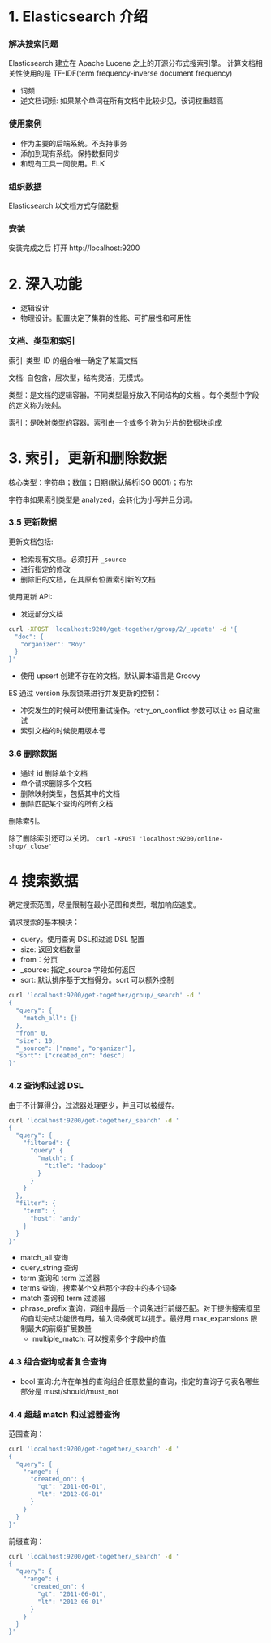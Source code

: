 # 1. Elasticsearch 介绍

### 解决搜索问题
Elasticsearch 建立在 Apache Lucene 之上的开源分布式搜索引擎。
计算文档相关性使用的是 TF-IDF(term frequency-inverse document frequency)

- 词频
- 逆文档词频: 如果某个单词在所有文档中比较少见，该词权重越高


### 使用案例

- 作为主要的后端系统。不支持事务
- 添加到现有系统。保持数据同步
- 和现有工具一同使用。ELK

### 组织数据

Elasticsearch 以文档方式存储数据

### 安装

安装完成之后 打开 http://localhost:9200


# 2. 深入功能


- 逻辑设计
- 物理设计。配置决定了集群的性能、可扩展性和可用性

### 文档、类型和索引

索引-类型-ID 的组合唯一确定了某篇文档

文档: 自包含，层次型，结构灵活，无模式。

类型：是文档的逻辑容器。不同类型最好放入不同结构的文档 。每个类型中字段的定义称为映射。

索引：是映射类型的容器。索引由一个或多个称为分片的数据块组成


# 3. 索引，更新和删除数据

核心类型：字符串；数值；日期(默认解析ISO 8601)；布尔

字符串如果索引类型是 analyzed，会转化为小写并且分词。

### 3.5 更新数据

更新文档包括:

- 检索现有文档。必须打开 `_source`
- 进行指定的修改
- 删除旧的文档，在其原有位置索引新的文档

使用更新 API:

- 发送部分文档

```sh
curl -XPOST 'localhost:9200/get-together/group/2/_update' -d '{
　"doc": {
　　"organizer": "Roy"
　}
}'
```

- 使用 upsert 创建不存在的文档。默认脚本语言是 Groovy

ES 通过 version 乐观锁来进行并发更新的控制：

- 冲突发生的时候可以使用重试操作。retry_on_conflict 参数可以让 es 自动重试
- 索引文档的时候使用版本号

### 3.6 删除数据

- 通过 id 删除单个文档
- 单个请求删除多个文档
- 删除映射类型，包括其中的文档
- 删除匹配某个查询的所有文档

删除索引。

除了删除索引还可以关闭。 `curl -XPOST 'localhost:9200/online-shop/_close'`


# 4 搜索数据

确定搜索范围，尽量限制在最小范围和类型，增加响应速度。

请求搜索的基本模块：

- query。使用查询 DSL和过滤 DSL 配置
- size: 返回文档数量
- from：分页
- _source: 指定_source 字段如何返回
- sort: 默认排序基于文档得分。sort 可以额外控制

```sh
curl 'localhost:9200/get-together/group/_search' -d '
{
  "query": {
    "match_all": {}
  },
  "from" 0,
  "size": 10,
  "_source": ["name", "organizer"],
  "sort": ["created_on": "desc"]
}'
```

### 4.2 查询和过滤 DSL

由于不计算得分，过滤器处理更少，并且可以被缓存。

```sh
curl 'localhost:9200/get-together/_search' -d '
{
  "query": {
    "filtered": {
      "query" {
        "match": {
          "title": "hadoop"
        }
      }
    }
  },
  "filter": {
    "term": {
      "host": "andy"
    }
  }
}'
```

- match_all 查询
- query_string 查询
- term 查询和 term 过滤器
- terms 查询，搜索某个文档那个字段中的多个词条
- match 查询和 term 过滤器
- phrase_prefix 查询，词组中最后一个词条进行前缀匹配。对于提供搜索框里的自动完成功能很有用，输入词条就可以提示。最好用
  max_expansions 限制最大的前缀扩展数量
  - multiple_match: 可以搜索多个字段中的值

### 4.3 组合查询或者复合查询

- bool 查询:允许在单独的查询组合任意数量的查询，指定的查询子句表名哪些部分是 must/should/must_not

### 4.4 超越 match 和过滤器查询

范围查询：

```sh
curl 'localhost:9200/get-together/_search' -d '
{
  "query": {
    "range": {
      "created_on": {
        "gt": "2011-06-01",
        "lt": "2012-06-01"
      }
    }
  }
}'
```

前缀查询：

```sh
curl 'localhost:9200/get-together/_search' -d '
{
  "query": {
    "range": {
      "created_on": {
        "gt": "2011-06-01",
        "lt": "2012-06-01"
      }
    }
  }
}'
```

